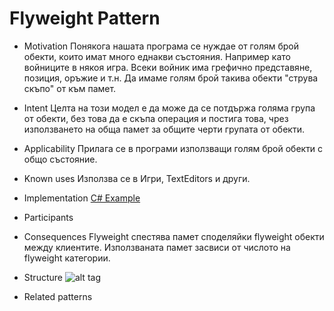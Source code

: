 # Flyweight Pattern

  *   Motivation
      	Понякога нашата програма се нуждае от голям брой обекти, които имат много еднакви
	  	състояния. Например като войниците в някоя игра. Всеки войник има грефично представяне, позиция,
	  	оръжие и т.н. Да имаме голям брой такива обекти "струва скъпо" от към памет.
  *   Intent
      	Целта на този модел е да може да се потдържа голяма група от обекти,
	  	без това да е скъпа операция  и постига това, чрез използването на обща памет
	  	за общите черти групата от обекти.
  *   Applicability
      	Прилага се в програми използващи голям брой обекти с общо състояние.
  *   Known uses
  		Използва се в Игри, TextEditors и други.
  *   Implementation
      [C# Example](https://github.com/Rostech/TelerikAcademyHomeworks/tree/master/High-Quality%20Code/18.%20Creational%20Patterns/Homework/CreationalDesignPatterns/AbstractFactory)
  *   Participants

  *   Consequences
  	  Flyweight спестява памет споделяйки flyweight обекти между клиентите. Използваната памет засвиси от числото
      на flyweight категории.
  *   Structure
      ![alt tag](http://www.oodesign.com/images/design_patterns/structural/flyweight-design-pattern-implementation-uml-class-diagram.png)
  *   Related patterns
